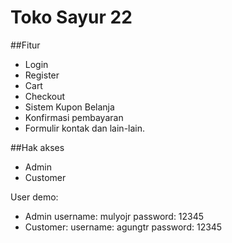 # Toko Sayur 22



##Fitur
- Login
- Register
- Cart
- Checkout
- Sistem Kupon Belanja
- Konfirmasi pembayaran
- Formulir kontak
dan lain-lain.

##Hak akses
- Admin
- Customer

User demo:
- Admin
username: mulyojr
password: 12345
- Customer:
username: agungtr
password: 12345
